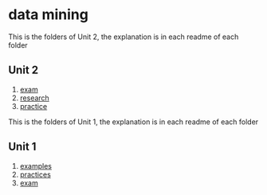 # data mining

This is the folders of Unit 2, the explanation is in each readme of each folder

## Unit 2

1. [exam](./unit2/exam)
2. [research](./unit2/research)
3. [practice](./unit2/practice)

This is the folders of Unit 1, the explanation is in each readme of each folder
## Unit 1
1. [examples](./unit1/examples)
2. [practices](./unit1/practices)
3. [exam](./unit1/exam)
